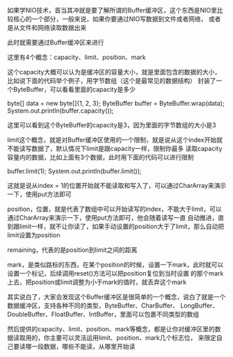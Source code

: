 
如果学NIO技术，首当其冲就是要了解所谓的Buffer缓冲区，这个东西是NIO里比较核心的一个部分，一般来说，如果你要通过NIO写数据到文件或者网络，
或者是从文件和网络读取数据出来

此时就需要通过Buffer缓冲区来进行

这里有4个概念：capacity、limit、position、mark

这个capacity大概可以认为是缓冲区的容量大小，就是里面包含的数据的大小，比如说下面的代码举个例子，用字节数组（这个是最常见的数据结构）
封装了一个ByteBuffer，可以看看里面的capacity是多少

byte[] data = new byte[]{1, 2, 3};
ByteBuffer buffer = ByteBuffer.wrap(data);
System.out.println(buffer.capacity());

这里可以看到这个ByteBuffer的capacity是3，因为里面的字节数组的大小是3

limit这个概念，就是对Buffer缓冲区使用的一个限制，就是说从这个index开始就不能读写数据了，默认情况下limit是跟capacity一样，限制你最多
读取capacity容量内的数据，比如上面有3个数据，此时用下面的代码可以进行限制

buffer.limit(1);
System.out.println(buffer.limit());

这就是说从index = 1的位置开始就不能读取和写入了，可以通过CharArray来演示一下，使用put方法即可

position，位置，就是代表了数组中可以开始读写的index，不能大于limit，可以通过CharArray来演示一下，使用put方法即可，他会随着读写一直
自动推进，直到跟limit一样，就不让你读了，如果手动设置的position大于了limit，那么自动把limit设置为position

remaining，代表的是position到limit之间的距离

mark，是类似路标的东西，在某个position的时候，设置一下mark，此时就可以设置一个标记，后续调用reset()方法可以把position复位到当时设置
的那个mark上去，把position或limit调整为小于mark的值时，就丢弃这个mark

其实说白了，大家会发现这个Buffer缓冲区是很简单的一个概念，说白了就是一个数据缓冲区，支持各种不同的类型，ByteBuffer、CharBuffer、
LongBuffer、DoubleBuffer、FloatBuffer、IntBuffer，里面可以包裹不同类型的数组

然后提供的capacity、limit、position、mark等概念，都是让你对缓冲区里的数据读取用的，你主要可以灵活运用limit、position、mark几个标志位，
来限定自己要读哪一段数据，哪些不能读，从哪里开始读




